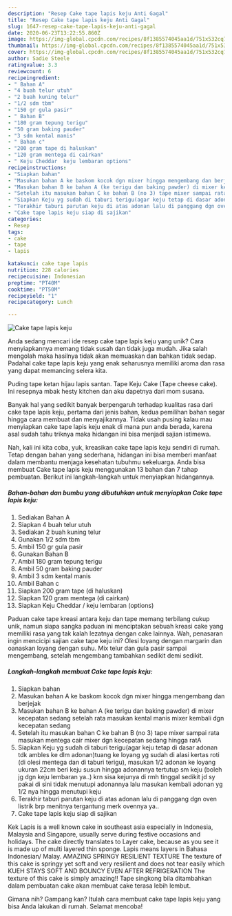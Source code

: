 ```yaml
---
description: "Resep Cake tape lapis keju Anti Gagal"
title: "Resep Cake tape lapis keju Anti Gagal"
slug: 1647-resep-cake-tape-lapis-keju-anti-gagal
date: 2020-06-23T13:22:55.860Z
image: https://img-global.cpcdn.com/recipes/8f1385574045aa1d/751x532cq70/cake-tape-lapis-keju-foto-resep-utama.jpg
thumbnail: https://img-global.cpcdn.com/recipes/8f1385574045aa1d/751x532cq70/cake-tape-lapis-keju-foto-resep-utama.jpg
cover: https://img-global.cpcdn.com/recipes/8f1385574045aa1d/751x532cq70/cake-tape-lapis-keju-foto-resep-utama.jpg
author: Sadie Steele
ratingvalue: 3.3
reviewcount: 6
recipeingredient:
- " Bahan A"
- "4 buah telur utuh"
- "2 buah kuning telur"
- "1/2 sdm tbm"
- "150 gr gula pasir"
- " Bahan B"
- "180 gram tepung terigu"
- "50 gram baking pauder"
- "3 sdm kental manis"
- " Bahan c"
- "200 gram tape di haluskan"
- "120 gram mentega di cairkan"
- " Keju Cheddar  keju lembaran options"
recipeinstructions:
- "Siapkan bahan"
- "Masukan bahan A ke baskom kocok dgn mixer hingga mengembang dan berjejak"
- "Masukan bahan B ke bahan A (ke terigu dan baking pawder) di mixer kecepatan sedang setelah rata masukan kental manis mixer kembali dgn kecepatan sedang"
- "Setelah itu masukan bahan C ke bahan B (no 3) tape mixer sampai rata masukan mentega cair mixer dgn kecepatan sedang hingga ratA"
- "Siapkan Keju yg sudah di taburi terigu(agar keju tetap di dasar adonan tdk ambles ke dlm adonan)tuang ke loyang yg sudah di alasi kertas roti (di olesi mentega dan di taburi terigu), masukan 1/2 adonan ke loyang ukuran 22cm beri keju susun hingga adonannya tertutup sm keju (boleh jg dgn keju lembaran ya..) krn sisa kejunya di rmh tinggal sedikit jd sy pakai di sini tidak menutupi adonannya lalu masukan kembali adonan yg 1/2 nya hingga menutupi keju"
- "Terakhir taburi parutan keju di atas adonan lalu di panggang dgn oven listrik brp menitnya tergantung merk ovennya ya.."
- "Cake tape lapis keju siap di sajikan"
categories:
- Resep
tags:
- cake
- tape
- lapis

katakunci: cake tape lapis 
nutrition: 228 calories
recipecuisine: Indonesian
preptime: "PT40M"
cooktime: "PT50M"
recipeyield: "1"
recipecategory: Lunch

---
```



![Cake tape lapis keju](https://img-global.cpcdn.com/recipes/8f1385574045aa1d/751x532cq70/cake-tape-lapis-keju-foto-resep-utama.jpg)

Anda sedang mencari ide resep cake tape lapis keju yang unik? Cara menyiapkannya memang tidak susah dan tidak juga mudah. Jika salah mengolah maka hasilnya tidak akan memuaskan dan bahkan tidak sedap. Padahal cake tape lapis keju yang enak seharusnya memiliki aroma dan rasa yang dapat memancing selera kita.

Puding tape ketan hijau lapis santan. Tape Keju Cake (Tape cheese cake). Ini resepnya mbak hesty kitchen dan aku dapetnya dari mom susana.

Banyak hal yang sedikit banyak berpengaruh terhadap kualitas rasa dari cake tape lapis keju, pertama dari jenis bahan, kedua pemilihan bahan segar hingga cara membuat dan menyajikannya. Tidak usah pusing kalau mau menyiapkan cake tape lapis keju enak di mana pun anda berada, karena asal sudah tahu triknya maka hidangan ini bisa menjadi sajian istimewa.


Nah, kali ini kita coba, yuk, kreasikan cake tape lapis keju sendiri di rumah. Tetap dengan bahan yang sederhana, hidangan ini bisa memberi manfaat dalam membantu menjaga kesehatan tubuhmu sekeluarga. Anda bisa membuat Cake tape lapis keju menggunakan 13 bahan dan 7 tahap pembuatan. Berikut ini langkah-langkah untuk menyiapkan hidangannya.

<!--inarticleads1-->

##### Bahan-bahan dan bumbu yang dibutuhkan untuk menyiapkan Cake tape lapis keju:

1. Sediakan  Bahan A
1. Siapkan 4 buah telur utuh
1. Sediakan 2 buah kuning telur
1. Gunakan 1/2 sdm tbm
1. Ambil 150 gr gula pasir
1. Gunakan  Bahan B
1. Ambil 180 gram tepung terigu
1. Ambil 50 gram baking pauder
1. Ambil 3 sdm kental manis
1. Ambil  Bahan c
1. Siapkan 200 gram tape (di haluskan)
1. Siapkan 120 gram mentega (di cairkan)
1. Siapkan  Keju Cheddar / keju lembaran (options)


Paduan cake tape kreasi antara keju dan tape memang terbilang cukup unik, namun siapa sangka paduan ini menciptakan sebuah kreasi cake yang memiliki rasa yang tak kalah lezatnya dengan cake lainnya. Wah, penasaran ingin mencicipi sajian cake tape keju ini? Olesi loyang dengan margarin dan oanaskan loyang dengan suhu. Mix telur dan gula pasir sampai mengembang, setelah mengembang tambahkan sedikit demi sedikit. 

<!--inarticleads2-->

##### Langkah-langkah membuat Cake tape lapis keju:

1. Siapkan bahan
1. Masukan bahan A ke baskom kocok dgn mixer hingga mengembang dan berjejak
1. Masukan bahan B ke bahan A (ke terigu dan baking pawder) di mixer kecepatan sedang setelah rata masukan kental manis mixer kembali dgn kecepatan sedang
1. Setelah itu masukan bahan C ke bahan B (no 3) tape mixer sampai rata masukan mentega cair mixer dgn kecepatan sedang hingga ratA
1. Siapkan Keju yg sudah di taburi terigu(agar keju tetap di dasar adonan tdk ambles ke dlm adonan)tuang ke loyang yg sudah di alasi kertas roti (di olesi mentega dan di taburi terigu), masukan 1/2 adonan ke loyang ukuran 22cm beri keju susun hingga adonannya tertutup sm keju (boleh jg dgn keju lembaran ya..) krn sisa kejunya di rmh tinggal sedikit jd sy pakai di sini tidak menutupi adonannya lalu masukan kembali adonan yg 1/2 nya hingga menutupi keju
1. Terakhir taburi parutan keju di atas adonan lalu di panggang dgn oven listrik brp menitnya tergantung merk ovennya ya..
1. Cake tape lapis keju siap di sajikan


Kek Lapis is a well known cake in southeast asia especially in Indonesia, Malaysia and Singapore, usually serve during festive occasions and holidays. The cake directly translates to Layer cake, because as you see it is made up of multi layered thin sponge. Lapis means layers in Bahasa Indonesian/ Malay. AMAZING SPRINGY RESILIENT TEXTURE The texture of this cake is springy yet soft and very resilient and does not tear easily which KUEH STAYS SOFT AND BOUNCY EVEN AFTER REFRIGERATION The texture of this cake is simply amazing!! Tape singkong bila ditambahkan dalam pembuatan cake akan membuat cake terasa lebih lembut. 

Gimana nih? Gampang kan? Itulah cara membuat cake tape lapis keju yang bisa Anda lakukan di rumah. Selamat mencoba!
